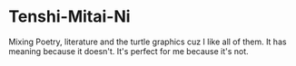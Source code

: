 # Tenshi-Mitai-Ni
Mixing Poetry, literature and the turtle graphics cuz I like all of them. It has meaning because it doesn't. It's perfect for me because it's not.

